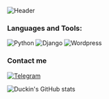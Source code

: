 ![Header](https://github.com/Duckin1/Duckin1/blob/main/assets/header.png?raw=true) <!-- (https://kazan.hh.ru/resume/6e060b4fff058e0d020039ed1f435a6d776c39) -->
### Languages and Tools:
![Python](https://img.shields.io/badge/Python-000000?style=for-the-badge&logo=Python)
![Django](https://img.shields.io/badge/Django-000000?style=for-the-badge&logo=Django)
![Wordpress](https://img.shields.io/badge/Wordpress-000000?style=for-the-badge&logo=wordpress)


### Contact me
[![Telegram](https://img.shields.io/badge/Telegram-000000?style=for-the-badge&logo=telegram)](https://t.me/almazwp)

![Duckin's GitHub stats](https://github-readme-stats.vercel.app/api?username=Duckin1&show_icons=true&title_color=000000)
